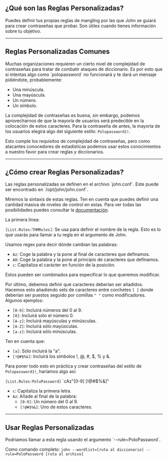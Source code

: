 <h2>¿Qué son las Reglas Personalizadas?</h2>
Puedes definir tus propias reglas de mangling por las que John se guiará para crear contraseñas que probar. Son útiles cuando tienes información sobre tu objetivo.

------------------
<h2>Reglas Personalizadas Comunes</h2>
Muchas organizaciones requieren un cierto nivel de complejidad de contraseñas para tratar de combatir ataques de diccionario. Es por esto que si intentas algo como `polopassword` no funcionará y te dará un mensaje pidiéndote, probablemente:

- Una minúscula.
- Una mayúscula.
- Un número.
- Un símbolo.

La complejidad de contraseñas es buena, sin embargo, podemos aprovecharnos de que la mayoría de usuarios será predecible en la colocación de estos caracteres. Para la contraseña de antes, la mayoría de los usuarios elegirá algo del siguiente estilo: `Polopassword1!`.

Esto cumple los requisitos de complejidad de contraseñas, pero como atacantes conocedores de estadísticas podemos usar estos conocimientos a nuestro favor para crear reglas y diccionarios.

------------------
<h2>¿Cómo crear Reglas Personalizadas?</h2>
Las reglas personalizadas se definen en el archivo `john.conf`. Este puede ser encontrado en `/opt/john/john.conf`.

Miremos la sintaxis de estas reglas. Ten en cuenta que puedes definir una cantidad masiva de niveles de control en estas. Para ver todas las posibilidades puedes consultar la [documentación](https://www.openwall.com/john/doc/RULES.shtml). 

La primera línea:

`[List.Rules:THMRules]`: Se usa para definir el nombre de la regla. Esto es lo que usarás para llamar a tu regla en el argumento de John.

Usamos regex para decir dónde cambian las palabras:

- `Az`: Coge la palabra y la pone al final de caracteres que definamos.
- `A0`: Coge la palabra y la pone al principio de caracteres que definamos.
- `c`: Capitaliza el carácter en función de la posición.

Estos pueden ser combinados para especificar lo que queremos modificar.

Por último, debemos definir qué caracteres deberían ser añadidos. Hacemos esto añadiendo sets de caracteres entre corchetes `[ ]` donde deberían ser puestos seguido por comillas `" "` como modificadores. Algunos ejemplos:

- `[0-9]`: Incluirá números del 0 al 9.
- `[0]`: Incluirá sólo el número 0.
- `[A-z]`: Incluirá mayúsculas y minúsculas.
- `[A-Z]`: Incluirá sólo mayúsculas.
- `[a-z]`: Incluirá sólo minúsculas.

Ten en cuenta que:

- `[a]`: Sólo incluirá la "a".
- `[!@#$%&]`: Incluirá los símbolos !, @, #, $, % y &.

Para poner todo esto en práctica y crear contraseñas del estilo de `Polopassword1!`, haríamos algo así:

`[List.Rules:PoloPassword]`
`cAz"[0-9] [!@#$%&]"

- `c`: Capitaliza la primera letra.
- `Az`: Añade al final de la palabra:
	- `[0-9]`: Un número del 0 al 9.
	- `[!@#$%&]`: Uno de estos caracteres.

-------------
<h2>Usar Reglas Personalizadas</h2>
Podríamos llamar a esta regla usando el argumento `--rule=PoloPassword`.

Como comando completo: `john --wordlist=[ruta al diccionario] --rule=PoloPassword [ruta al archivo]`
